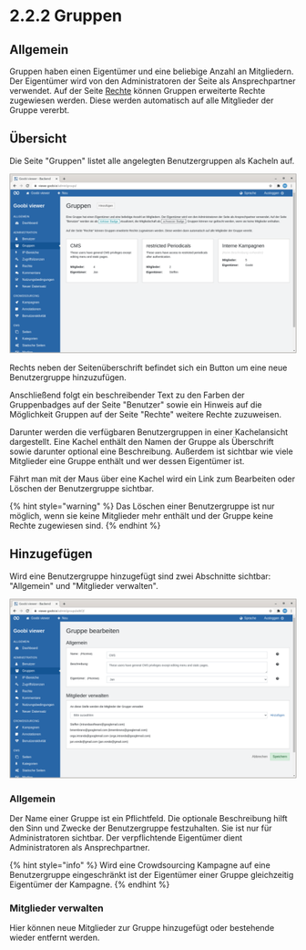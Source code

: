 # 2.2.2 Gruppen

## Allgemein

Gruppen haben einen Eigentümer und eine beliebige Anzahl an Mitgliedern. Der Eigentümer wird von den Administratoren der Seite als Ansprechpartner verwendet. Auf der Seite [Rechte](5.md) können Gruppen erweiterte Rechte zugewiesen werden. Diese werden automatisch auf alle Mitglieder der Gruppe vererbt.

## Übersicht

Die Seite "Gruppen" listet alle angelegten Benutzergruppen als Kacheln auf.

![&#xDC;bersicht der angelegten Benutzergruppen](../../../.gitbook/assets/ui_2.2.2_1.png)

Rechts neben der Seitenüberschrift befindet sich ein Button um eine neue Benutzergruppe hinzuzufügen.

Anschließend folgt ein beschreibender Text zu den Farben der Gruppenbadges auf der Seite "Benutzer" sowie ein Hinweis auf die Möglichkeit Gruppen auf der Seite "Rechte" weitere Rechte zuzuweisen.

Darunter werden die verfügbaren Benutzergruppen in einer Kachelansicht dargestellt. Eine Kachel enthält den Namen der Gruppe als Überschrift sowie darunter optional eine Beschreibung. Außerdem ist sichtbar wie viele Mitglieder eine Gruppe enthält und wer dessen Eigentümer ist.

Fährt man mit der Maus über eine Kachel wird ein Link zum Bearbeiten oder Löschen der Benutzergruppe sichtbar.

{% hint style="warning" %}
Das Löschen einer Benutzergruppe ist nur möglich, wenn sie keine Mitglieder mehr enthält und der Gruppe keine Rechte zugewiesen sind.
{% endhint %}

## Hinzugefügen

Wird eine Benutzergruppe hinzugefügt sind zwei Abschnitte sichtbar: "Allgemein" und "Mitglieder verwalten".

![Die Abschnitte &quot;Allgemein&quot; und &quot;Mitglieder verwalten](../../../.gitbook/assets/ui_2.2.2_2.png)

### Allgemein

Der Name einer Gruppe ist ein Pflichtfeld. Die optionale Beschreibung hilft den Sinn und Zwecke der Benutzergruppe festzuhalten. Sie ist nur für Administratoren sichtbar. Der verpflichtende Eigentümer dient Administratoren als Ansprechpartner.

{% hint style="info" %}
Wird eine Crowdsourcing Kampagne auf eine Benutzergruppe eingeschränkt ist der Eigentümer einer Gruppe gleichzeitig Eigentümer der Kampagne.
{% endhint %}

### Mitglieder verwalten

Hier können neue Mitglieder zur Gruppe hinzugefügt oder bestehende wieder entfernt werden.

